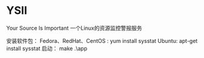 # YSII
Your Source Is Important 一个Linux的资源监控警报服务

安装软件包：
    Fedora、RedHat、CentOS :  yum install sysstat
    Ubuntu:                  apt-get install sysstat
启动：
    make
    .\app